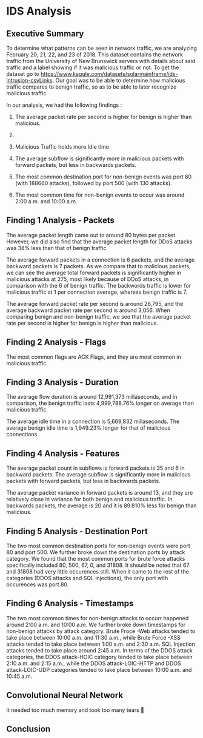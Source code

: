 # IDS Analysis

## Executive Summary
To determine what patterns can be seen in network traffic, we are analyzing February 20, 21, 22, and 23 of 2018. This dataset contains the network traffic from the University of New Brunswick servers with details about said traffic and a label showing if it was malicious traffic or not. To get the dataset go to https://www.kaggle.com/datasets/solarmainframe/ids-intrusion-csvLinks. Our goal was to be able to determine how malicious traffic compares to benign traffic, so as to be able to later recognize malicious traffic. 


In our analysis, we had the following findings : 


1) The average packet rate per second is higher for benign is higher than malicious.


2) 


3) Malicious Traffic holds more Idle time


4) The average subflow is significantly more in malicious packets with forward packets, but less in backwards packets. 


5) The most common destination port for non-benign events was port 80 (with 188660 attacks), followed by port 500 (with 130 attacks).


6) The most common time for non-benign events to occur was around 2:00 a.m. and 10:00 a.m.


## Finding 1 Analysis - Packets
The average packet length came out to around 80 bytes per packet. However, we did also find that the average packet length for DDoS attacks was 38% less than that of benign traffic. 

The average forward packets in a connection is 6 packets, and the average backward packets is 7 packets. As we compare that to malicious packets, we can see the average total forward packets is significantly higher in malicious attacks at 275, most likely because of DDoS attacks, in comparison with the 6 of benign traffic. The backwords traffic is lower for malicious traffic at 1 per connection average, whereas benign traffic is 7. 

The average forward packet rate per second is around 26,795, and the average backward packet rate per second is around 3,056. When comparing benign and non-benign traffic, we see that the average packet rate per second is higher for benign is higher than malicious. 

## Finding 2  Analysis - Flags
The most common flags are ACK Flags, and they are most common in malicious traffic. 

## Finding 3  Analysis - Duration
The average flow duration is around 12,991,373 millaseconds, and in comparison, the benign traffic lasts 4,999,788.76% longer on average than malicious traffic. 

The average idle time in a connection is 5,669,832 millaseconds. The average benign idle time is 1,949.23% longer for that of malicious connections. 

## Finding 4 Analysis - Features
The average packet count in subflows is forward packets is 35 and 6 in backward packets. The average subflow is significantly more in malicious packets with forward packets, but less in backwards packets. 

The average packet variance in forward packets is around 13, and they are relatively close in variance for both benign and malicious traffic. In backwards packets,  the average is 20 and it is 89.810% less for benign than malicious. 


## Finding 5 Analysis - Destination Port
The two most common destination ports for non-benign events were port 80 and port 500. We further broke down the destination ports by attack category. We found that the most common ports for brute force attacks specifically included 80, 500, 67, 0, and 31808. It should be noted that 67 and 31808 had very little occurences still. When it came to the rest of the categories (DDOS attacks and SQL injections), the only port with occurences was port 80.

## Finding 6 Analysis - Timestamps
The two most common times for non-benign attacks to occurr happened around 2:00 a.m. and 10:00 a.m. We further broke down timestamps for non-benign attacks by attack category. Brute Froce -Web attacks tended to take place between 10:00 a.m. and 11:30 a.m., while Brute Force -XSS attacks tended to take place between 1:00 a.m. and 2:30 a.m. SQL Injection attacks tended to take place around 2:45 a.m. In terms of the DDOS attack categories, the DDOS attack-HOIC category tended to take place between 2:10 a.m. and 2:15 a.m., while the DDOS attack-LOIC-HTTP and DDOS attack-LOIC-UDP categories tended to take place between 10:00 a.m. and 10:45 a.m.

## Convolutional Neural Network
It needed too much memory and took too many tears 🥲

## Conclusion 
